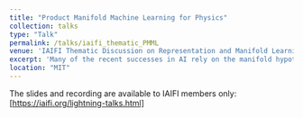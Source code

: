 ```yaml
---
title: "Product Manifold Machine Learning for Physics"
collection: talks
type: "Talk"
permalink: /talks/iaifi_thematic_PMML
venue: 'IAIFI Thematic Discussion on Representation and Manifold Learning.'
excerpt: 'Many of the recent successes in AI rely on the manifold hypothesis: that most high-dimensional data lie on a lower-dimensional manifold. From transfer to contrastive learning to foundation modeling, significant effort has been devoted to methods to efficiently find and map input data to this latent space. In this Thematic Discussion Session, we’ll hear from three distinguished speakers on extracting meaningful latent representations from data from the physical sciences: Aizhan Akhmetzhanova (Self-Supervised Learning for Data Compression and Inference in Cosmology), Nate Woodward, (Product Manifold Machine Learning for Physics) and David Baek, (GenEFT: Physics-Inspired Theory of Representation Learning). After three 10-minute lightning talks, we’ll have a 30 minute open discussion/Q&A session to explore the major challenges and opportunities in this field. We encourage attendees to come with questions and insights from their own work!'
location: "MIT"
---
```


The slides and recording are available to IAIFI members only: [https://iaifi.org/lightning-talks.html]
